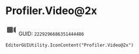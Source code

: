 # Profiler.Video@2x
![](/img/Profiler.Video@2x.png)
GUID: `2229296686351444486`
```
EditorGUIUtility.IconContent("Profiler.Video@2x")
```
